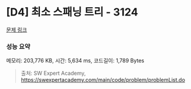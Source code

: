 # [D4] 최소 스패닝 트리 - 3124 

[문제 링크](https://swexpertacademy.com/main/code/problem/problemDetail.do?contestProbId=AV_mSnmKUckDFAWb) 

### 성능 요약

메모리: 203,776 KB, 시간: 5,634 ms, 코드길이: 1,789 Bytes



> 출처: SW Expert Academy, https://swexpertacademy.com/main/code/problem/problemList.do